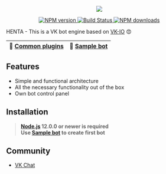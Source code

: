 <p align="center">
	<img src="https://raw.githubusercontent.com/u14-team/henta/master/docs/logo.svg?sanitize=true">
</p>
<p align="center">
	<a href="https://www.npmjs.com/package/henta">
		<img src="https://img.shields.io/npm/v/henta.svg?style=flat-square" alt="NPM version">
	</a>
	<a href="https://travis-ci.org/u14_team/henta">
		<img src="https://img.shields.io/travis/u14_team/henta.svg?style=flat-square" alt="Build Status">
	</a>
	<a href="https://www.npmjs.com/package/henta">
		<img src="https://img.shields.io/npm/dt/henta.svg?style=flat-square" alt="NPM downloads">
	</a>
</p>

HENTA - This is a VK bot engine based on [VK-IO](https://negezor.github.io/vk-io/) 😍

| 📖 [Common plugins](https://github.com/standardhentaplugins) | 🤖 [Sample bot](https://github.com/u14-team/henta-bot-base) |
|------------------------------------------------------|--------------------------------|

## Features
- Simple and functional architecture
- All the necessary functionality out of the box
- Own bot control panel

## Installation
> **[Node.js](https://nodejs.org/) 12.0.0 or newer is required**  
> **Use [Sample bot](https://github.com/u14-team/henta-bot-base) to create first bot**

## Community
* [VK Chat](https://vk.me/join/2qDKyes0PJlPljT5hgsUQgk0eKrstr84qEo=)